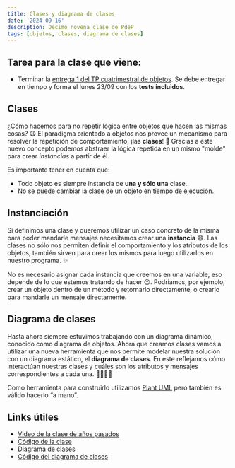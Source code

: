 ```yaml
---
title: Clases y diagrama de clases
date: '2024-09-16'
description: Décimo novena clase de PdeP
tags: [objetos, clases, diagrama de clases]
---
```


## Tarea para la clase que viene:

- Terminar la [entrega 1 del TP cuatrimestral de objetos](https://docs.google.com/document/d/1tBWSjC5v5_8-s3tKPU3T7slNciWSqFH7k0IVtKz8BLU/edit#heading=h.h636er2gpslw). Se debe entregar en tiempo y forma el lunes 23/09 con los **tests incluidos**. 

## Clases

¿Cómo hacemos para no repetir lógica entre objetos que hacen las mismas cosas? 😩 
El paradigma orientado a objetos nos provee un mecanismo para resolver la repetición de comportamiento, ¡las **clases**! 🙌 
Gracias a este nuevo concepto podemos abstraer la lógica repetida en un mismo "molde" para crear *instancias* a partir de él.

Es importante tener en cuenta que:
- Todo objeto es siempre instancia de **una y sólo una** clase. 
- No se puede cambiar la clase de un objeto en tiempo de ejecución. 

## Instanciación

Si definimos una clase y queremos utilizar un caso concreto de la misma para poder mandarle mensajes necesitamos crear una **instancia** 😄. Las clases no sólo nos permiten definir el comportamiento y los atributos de los objetos, también sirven para crear los mismos para luego utilizarlos en nuestro programa. ✨

No es necesario asignar cada instancia que creemos en una variable, eso depende de lo que estemos tratando de hacer 😉. Podríamos, por ejemplo, crear un objeto dentro de un método y retornarlo directamente, o crearlo para mandarle un mensaje directamente.

## Diagrama de clases 

Hasta ahora siempre estuvimos trabajando con un diagrama dinámico, conocido como diagrama de objetos. Ahora que creamos clases vamos a utilizar una nueva herramienta que nos permite modelar nuestra solución con un diagrama estático, el **diagrama de clases**. En este reflejamos cómo interactúan nuestras clases y cuáles son los atributos y mensajes correspondientes a cada una. 🙆‍♀️🙆‍♂️

Como herramienta para construirlo utilizamos [Plant UML](https://plantuml.com/es/class-diagram) pero también es válido hacerlo “a mano”.

## Links útiles 

- [Video de la clase de años pasados](https://drive.google.com/file/d/1UnR9hm10OtCwpUH6jRlaqVHKyi2xArkQ/view?usp=sharing) 
- [Código de la clase](https://github.com/pdep-lunes/pdep-clases-2024/tree/main/Objetos/Clase04)
- [Diagrama de clases](https://github.com/pdep-lunes/pdep-clases-2024/blob/main/Objetos/Clase04/diagramaClase04.png) 
- [Código del diagrama de clases](https://github.com/pdep-lunes/pdep-clases-2024/blob/main/Objetos/Clase04/diagrama.plantuml)
